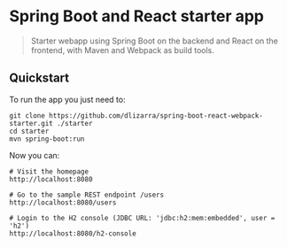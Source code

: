 # Spring Boot and React starter app

> Starter webapp using Spring Boot on the backend and React on the frontend, with 
Maven and Webpack as build tools.

## Quickstart
To run the app you just need to:

    git clone https://github.com/dlizarra/spring-boot-react-webpack-starter.git ./starter
    cd starter
    mvn spring-boot:run

Now you can:

    # Visit the homepage
    http://localhost:8080
    
    # Go to the sample REST endpoint /users
    http://localhost:8080/users
    
    # Login to the H2 console (JDBC URL: 'jdbc:h2:mem:embedded', user = 'h2')
    http://localhost:8080/h2-console

